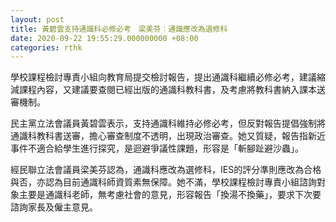 ```yaml
---
layout: post
title: 黃碧雲支持通識科必修必考　梁美芬︰通識應改為選修科
date: 2020-09-22 19:55:29.000000000 +08:00
categories: rthk
---
```


學校課程檢討專責小組向教育局提交檢討報告，提出通識科繼續必修必考，建議縮減課程內容，又建議要查閱已經出版的通識科教科書，及考慮將教科書納入課本送審機制。

民主黨立法會議員黃碧雲表示，支持通識科維持必修必考，但反對報告提倡強制將通識科教科書送審，擔心審查制度不透明，出現政治審查。她又質疑，報告指新近事件不適合給學生進行探究，是迴避爭議性課題，形容是「斬腳趾避沙蟲」。

經民聯立法會議員梁美芬認為，通識科應改為選修科，IES的評分準則應改為合格與否，亦認為目前通識科師資質素無保障。她不滿，學校課程檢討專責小組諮詢對象主要是通識科老師，無考慮社會的意見，形容報告「換湯不換藥」，要求下次要諮詢家長及僱主意見。
